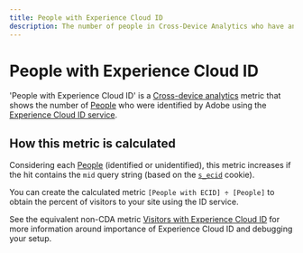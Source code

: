 ```yaml
---
title: People with Experience Cloud ID
description: The number of people in Cross-Device Analytics who have an Experience Cloud ID.
---
```

# People with Experience Cloud ID

'People with Experience Cloud ID' is a [Cross-device analytics](../cda/overview.md) metric that shows the number of [People](people.md) who were identified by Adobe using the [Experience Cloud ID service](https://experienceleague.adobe.com/docs/id-service/using/home.html).

## How this metric is calculated

Considering each [People](people.md) (identified or unidentified), this metric increases if the hit contains the `mid` query string (based on the [`s_ecid`](https://experienceleague.adobe.com/docs/core-services/interface/ec-cookies/cookies-analytics.html) cookie).

You can create the calculated metric `[People with ECID] ÷ [People]` to obtain the percent of visitors to your site using the ID service.

See the equivalent non-CDA metric [Visitors with Experience Cloud ID](visitors-with-ecid.md) for more information around importance of Experience Cloud ID and debugging your setup.
